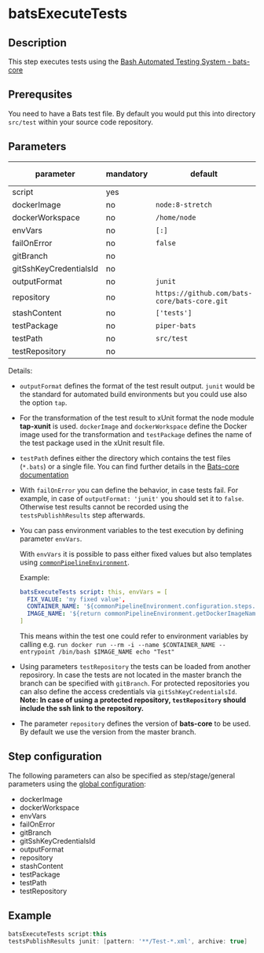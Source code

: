 # batsExecuteTests

## Description

This step executes tests using the [Bash Automated Testing System - bats-core](https://github.com/bats-core/bats-core)

## Prerequsites

You need to have a Bats test file. By default you would put this into directory `src/test` within your source code repository.

## Parameters

| parameter | mandatory | default | possible values |
|-----------|-----------|---------|-----------------|
| script | yes |  |  |
| dockerImage | no | `node:8-stretch` | |
| dockerWorkspace | no |`/home/node`| |
| envVars | no | `[:]` | |
| failOnError | no | `false` | |
| gitBranch | no | | |
| gitSshKeyCredentialsId | no | | |
| outputFormat | no | `junit` | `tap` |
| repository | no | `https://github.com/bats-core/bats-core.git` | |
| stashContent | no | `['tests']` | |
| testPackage | no | `piper-bats` | |
| testPath | no | `src/test`| |
| testRepository | no | | |

Details:

* `outputFormat` defines the format of the test result output. `junit` would be the standard for automated build environments but you could use also the option `tap`.
* For the transformation of the test result to xUnit format the node module **tap-xunit** is used. `dockerImage` and `dockerWorkspace` define the Docker image used for the transformation and `testPackage` defines the name of the test package used in the xUnit result file.
* `testPath` defines either the directory which contains the test files (`*.bats`) or a single file. You can find further details in the [Bats-core documentation](https://github.com/bats-core/bats-core#usage)
* With `failOnError` you can define the behavior, in case tests fail. For example, in case of `outputFormat: 'junit'` you should set it to `false`. Otherwise test results cannot be recorded using the `testsPublishhResults` step afterwards.
* You can pass environment variables to the test execution by defining parameter `envVars`.

    With `envVars` it is possible to pass either fixed values but also templates using [`commonPipelineEnvironment`](commonPipelineEnvironment.md).

    Example:
    ```yaml
    batsExecuteTests script: this, envVars = [
      FIX_VALUE: 'my fixed value',
      CONTAINER_NAME: '${commonPipelineEnvironment.configuration.steps.executeBatsTests.dockerContainerName}',
      IMAGE_NAME: '${return commonPipelineEnvironment.getDockerImageNameAndTag()}'
    ]
    ```

    This means within the test one could refer to environment variables by calling e.g.
    `run docker run --rm -i --name $CONTAINER_NAME --entrypoint /bin/bash $IMAGE_NAME echo "Test"`

* Using parameters `testRepository` the tests can be loaded from another reposirory. In case the tests are not located in the master branch the branch can be specified with `gitBranch`. For protected repositories you can also define the access credentials via `gitSshKeyCredentialsId`. **Note: In case of using a protected repository, `testRepository` should include the ssh link to the repository.**
* The parameter `repository` defines the version of **bats-core** to be used. By default we use the version from the master branch.

## Step configuration

The following parameters can also be specified as step/stage/general parameters using the [global configuration](../configuration.md):

* dockerImage
* dockerWorkspace
* envVars
* failOnError
* gitBranch
* gitSshKeyCredentialsId
* outputFormat
* repository
* stashContent
* testPackage
* testPath
* testRepository

## Example

```groovy
batsExecuteTests script:this
testsPublishResults junit: [pattern: '**/Test-*.xml', archive: true]
```

